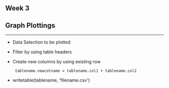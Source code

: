 ## Week 3
## Graph Plottings
---
- Data Selection to be plotted
- Filter by using table headers
- Create new columns by using existing row

    `` 
    tablename.newcolname = tablename.col1 + tablename.col2
    ``
    
- writetable(tablename, 'filename.csv')